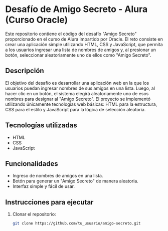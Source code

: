 # Desafío de Amigo Secreto - Alura (Curso Oracle)

Este repositorio contiene el código del desafío "Amigo Secreto" proporcionado en el curso de Alura impartido por Oracle. El reto consiste en crear una aplicación simple utilizando HTML, CSS y JavaScript, que permita a los usuarios ingresar una lista de nombres de amigos y, al presionar un botón, seleccionar aleatoriamente uno de ellos como "Amigo Secreto".

## Descripción

El objetivo del desafío es desarrollar una aplicación web en la que los usuarios puedan ingresar nombres de sus amigos en una lista. Luego, al hacer clic en un botón, el sistema elegirá aleatoriamente uno de esos nombres para designar al "Amigo Secreto". El proyecto se implementó utilizando únicamente tecnologías web básicas: HTML para la estructura, CSS para el estilo y JavaScript para la lógica de selección aleatoria.

## Tecnologías utilizadas

- HTML
- CSS
- JavaScript

## Funcionalidades

- Ingreso de nombres de amigos en una lista.
- Botón para generar un "Amigo Secreto" de manera aleatoria.
- Interfaz simple y fácil de usar.

## Instrucciones para ejecutar

1. Clonar el repositorio:
   ```bash
   git clone https://github.com/tu_usuario/amigo-secreto.git
